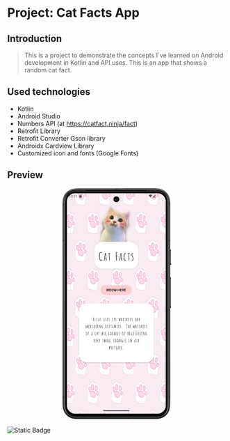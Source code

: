 Project: Cat Facts App
==================================


Introduction
---------------

>This is a project to demonstrate the concepts I´ve learned on Android development in Kotlin and API uses.
>This is an app that shows a random cat fact.


Used technologies
----------------
* Kotlin
* Android Studio
* Numbers API (at https://catfact.ninja/fact)
* Retrofit Library
* Retrofit Converter Gson library
* Androidx Cardview Library
* Customized icon and fonts (Google Fonts)

Preview
----------------

<p align="center">
<img src="https://raw.githubusercontent.com/ShyBlueMoon/Cat_Facts/master/Screenshot_20240905_192138.png" alt="Gif showing how the app works." width="250"/>

![Static Badge](https://img.shields.io/badge/made_with_love_by-Luana-purple?style=for-the-badge)
